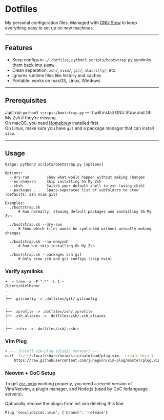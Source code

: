 # Dotfiles

My personal configuration files.
Managed with [GNU Stow](https://www.gnu.org/software/stow/) to keep everything easy to set up on new machines.

---

## Features

- Keep configs in `~/.dotfiles`, `python3 scripts/bootstrap.py` symlinks them back into `$HOME`
- Clean separation: `zsh/`, `nvim/`, `git/`, `alacritty/`, etc.
- Ignores runtime files like history and caches
- Portable: works on macOS, Linux, Windows

---

## Prerequisites

Just run `python3 scripts/bootstrap.py` — it will install GNU Stow and Oh My Zsh if they’re missing.  
On macOS, you need [Homebrew](https://brew.sh/) installed first.  
On Linux, make sure you have `git` and a package manager that can install `stow`.

---

## Usage

```text
Usage: python3 scripts/bootstrap.py [options]

Options:
  --dry-run        Show what would happen without making changes
  --no-ohmyzsh     Skip installing Oh My Zsh
  --chsh           Switch your default shell to zsh (using chsh)
  --packages ...   Space-separated list of subfolders to stow (defaults: zsh nvim git)

Examples:
  ./bootstrap.sh
      # Run normally, stowing default packages and installing Oh My Zsh

  ./bootstrap.sh --dry-run
      # Show which files would be symlinked without actually making changes

  ./bootstrap.sh --no-ohmyzsh
      # Run but skip installing Oh My Zsh

  ./bootstrap.sh --packages zsh git
      # Only stow zsh and git configs (skip nvim)
```

### Verify symlinks
```text
➜  ~ tree -a -P ".*" -L 1 ~
/Users/dielhennr
.
.
├── .gitconfig -> .dotfiles/git/.gitconfig
.
.
├── .zprofile -> .dotfiles/zsh/.zprofile
├── .zsh_aliases -> .dotfiles/zsh/.zsh_aliases
.
.
├── .zshrc -> .dotfiles/zsh/.zshrc
```

### Vim Plug
```bash
# --- Install vim-plug (plugin manager) ---
curl -fLo ~/.local/share/nvim/site/autoload/plug.vim --create-dirs \
    https://raw.githubusercontent.com/junegunn/vim-plug/master/plug.vim
```

### Neovim + CoC Setup

To get [`coc.nvim`](https://github.com/neoclide/coc.nvim) working properly, you need a recent version of Vim/Neovim, a plugin manager, and Node.js (used by CoC forlanguage servers).

Optionally remove the plugin from init.vim deleting this line.

`Plug 'neoclide/coc.nvim', {'branch': 'release'}`
